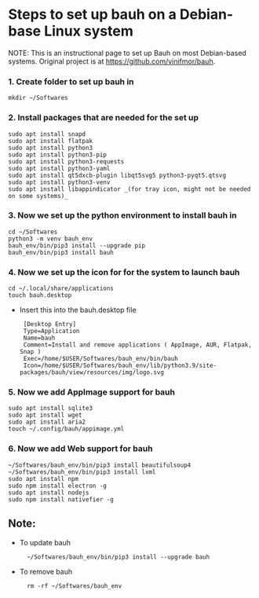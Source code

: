 # Steps to set up bauh on a Debian-base Linux system

NOTE: This is an instructional page to set up Bauh on most Debian-based systems. Original project is at https://github.com/vinifmor/bauh.

### **1. Create folder to set up bauh in**  

    mkdir ~/Softwares

### **2. Install packages that are needed for the set up**  
    
    sudo apt install snapd
    sudo apt install flatpak
    sudo apt install python3
    sudo apt install python3-pip
    sudo apt install python3-requests
    sudo apt install python3-yaml
    sudo apt install qt5dxcb-plugin libqt5svg5 python3-pyqt5.qtsvg
    sudo apt install python3-venv
    sudo apt install libappindicator _(for tray icon, might not be needed on some systems)_

### **3. Now we set up the python environment to install bauh in**

    cd ~/Softwares
    python3 -m venv bauh_env
    bauh_env/bin/pip3 install --upgrade pip
    bauh_env/bin/pip3 install bauh

### **4. Now we set up the icon for for the system to launch bauh**

    cd ~/.local/share/applications
    touch bauh.desktop

 - Insert this into the bauh.desktop file

        [Desktop Entry]
        Type=Application
        Name=bauh
        Comment=Install and remove applications ( AppImage, AUR, Flatpak, Snap )
        Exec=/home/$USER/Softwares/bauh_env/bin/bauh
        Icon=/home/$USER/Softwares/bauh_env/lib/python3.9/site-packages/bauh/view/resources/img/logo.svg

### **5. Now we add AppImage support for bauh**

    sudo apt install sqlite3
    sudo apt install wget
    sudo apt install aria2
    touch ~/.config/bauh/appimage.yml

### **6. Now we add Web support for bauh**

    ~/Softwares/bauh_env/bin/pip3 install beautifulsoup4
    ~/Softwares/bauh_env/bin/pip3 install lxml
    sudo apt install npm
    sudo npm install electron -g
    sudo apt install nodejs
    sudo npm install nativefier -g

## Note:
- To update bauh

        ~/Softwares/bauh_env/bin/pip3 install --upgrade bauh

- To remove bauh

        rm -rf ~/Softwares/bauh_env
